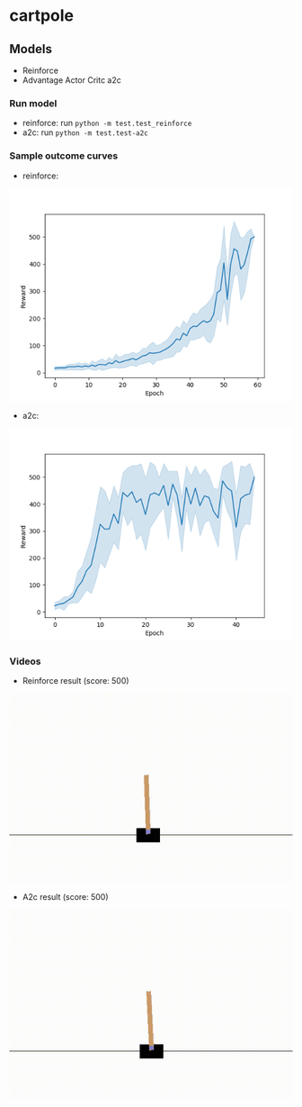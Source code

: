 # cartpole

## Models 
- Reinforce
- Advantage Actor Critc a2c

### Run model
- reinforce: run `python -m test.test_reinforce`
- a2c: run `python -m test.test-a2c`

### Sample outcome curves
- reinforce:

![alt text](https://github.com/cchadd/cartpole/blob/master/reinforce.png)

- a2c:

![alt text](https://github.com/cchadd/cartpole/blob/master/a2c.png)


### Videos

- Reinforce result (score: 500)

![alt text](https://github.com/cchadd/cartpole/blob/master/videos/Reinforce_result.gif)


- A2c result (score: 500)

![alt text](https://github.com/cchadd/cartpole/blob/master/videos/A2c_result.gif)
